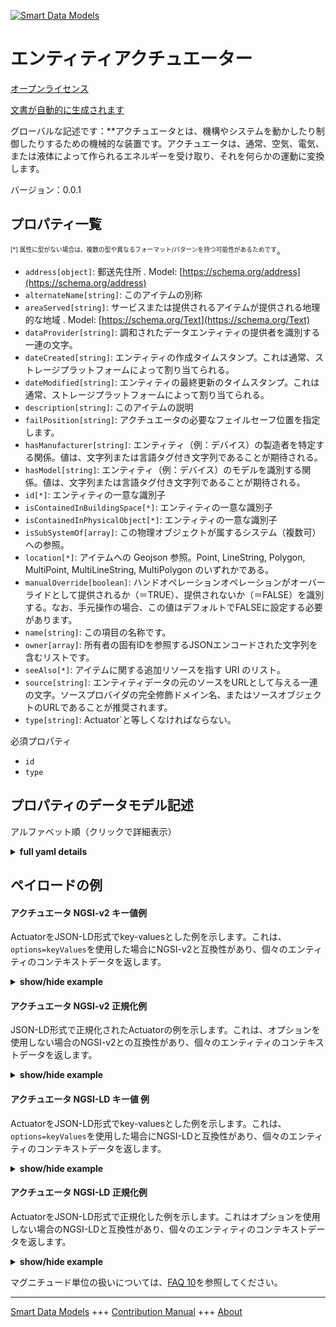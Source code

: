 <!-- 10-Header -->
  
[![Smart Data Models](https://smartdatamodels.org/wp-content/uploads/2022/01/SmartDataModels_logo.png "Logo")](https://smartdatamodels.org)  

エンティティアクチュエーター  
==============
<!-- /10-Header -->
  
<!-- 15-License -->
  

[オープンライセンス](https://github.com/smart-data-models//dataModel.S4BLDG/blob/master/Actuator/LICENSE.md)  

[文書が自動的に生成されます](https://docs.google.com/presentation/d/e/2PACX-1vTs-Ng5dIAwkg91oTTUdt8ua7woBXhPnwavZ0FxgR8BsAI_Ek3C5q97Nd94HS8KhP-r_quD4H0fgyt3/pub?start=false&loop=false&delayms=3000#slide=id.gb715ace035_0_60)  
<!-- /15-License -->
  
<!-- 20-Description -->
  

グローバルな記述です：**アクチュエータとは、機構やシステムを動かしたり制御したりするための機械的な装置です。アクチュエータは、通常、空気、電気、または液体によって作られるエネルギーを受け取り、それを何らかの運動に変換します。  

バージョン：0.0.1  
<!-- /20-Description -->
  
<!-- 30-PropertiesList -->
  


## プロパティ一覧  


<sup><sub>[*] 属性に型がない場合は、複数の型や異なるフォーマット/パターンを持つ可能性があるためです</sub></sup>。  
- `address[object]`: 郵送先住所  . Model: [https://schema.org/address](https://schema.org/address)
- `alternateName[string]`: このアイテムの別称  
- `areaServed[string]`: サービスまたは提供されるアイテムが提供される地理的な地域  . Model: [https://schema.org/Text](https://schema.org/Text)
- `dataProvider[string]`: 調和されたデータエンティティの提供者を識別する一連の文字。  
- `dateCreated[string]`: エンティティの作成タイムスタンプ。これは通常、ストレージプラットフォームによって割り当てられる。  
- `dateModified[string]`: エンティティの最終更新のタイムスタンプ。これは通常、ストレージプラットフォームによって割り当てられる。  
- `description[string]`: このアイテムの説明  
- `failPosition[string]`: アクチュエータの必要なフェイルセーフ位置を指定します。  
- `hasManufacturer[string]`: エンティティ（例：デバイス）の製造者を特定する関係。値は、文字列または言語タグ付き文字列であることが期待される。  
- `hasModel[string]`: エンティティ（例：デバイス）のモデルを識別する関係。値は、文字列または言語タグ付き文字列であることが期待される。  
- `id[*]`: エンティティの一意な識別子  
- `isContainedInBuildingSpace[*]`: エンティティの一意な識別子  
- `isContainedInPhysicalObject[*]`: エンティティの一意な識別子  
- `isSubSystemOf[array]`: この物理オブジェクトが属するシステム（複数可）への参照。  
- `location[*]`: アイテムへの Geojson 参照。Point, LineString, Polygon, MultiPoint, MultiLineString, MultiPolygon のいずれかである。  
- `manualOverride[boolean]`: ハンドオペレーションオペレーションがオーバーライドとして提供されるか（＝TRUE）、提供されないか（＝FALSE）を識別する。なお、手元操作の場合、この値はデフォルトでFALSEに設定する必要があります。  
- `name[string]`: この項目の名称です。  
- `owner[array]`: 所有者の固有IDを参照するJSONエンコードされた文字列を含むリストです。  
- `seeAlso[*]`: アイテムに関する追加リソースを指す URI のリスト。  
- `source[string]`: エンティティデータの元のソースをURLとして与える一連の文字。ソースプロバイダの完全修飾ドメイン名、またはソースオブジェクトのURLであることが推奨されます。  
- `type[string]`: Actuator`と等しくなければならない。  
<!-- /30-PropertiesList -->
  
<!-- 35-RequiredProperties -->
  

必須プロパティ  
- `id`  
- `type`  
<!-- /35-RequiredProperties -->
  
<!-- 40-RequiredProperties -->
  
<!-- /40-RequiredProperties -->
  
<!-- 50-DataModelHeader -->
  

## プロパティのデータモデル記述  

アルファベット順（クリックで詳細表示）  
<!-- /50-DataModelHeader -->
  
<!-- 60-ModelYaml -->
  
<details><summary><strong>full yaml details</strong></summary>    

```yaml  
Actuator:    
  description: 'An actuator is a mechanical device for moving or controlling a mechanism or system. An actuator takes energy, usually created by air, electricity, or liquid, and converts that into some kind of motion.'    
  properties:    
    address:    
      description: The mailing address    
      properties:    
        addressCountry:    
          description: 'Property. The country. For example, Spain. Model:''https://schema.org/addressCountry'''    
          type: string    
        addressLocality:    
          description: 'Property. The locality in which the street address is, and which is in the region. Model:''https://schema.org/addressLocality'''    
          type: string    
        addressRegion:    
          description: 'Property. The region in which the locality is, and which is in the country. Model:''https://schema.org/addressRegion'''    
          type: string    
        district:    
          description: 'A district is a type of administrative division that, in some countries, is managed by the local government.'    
          type: string    
        postOfficeBoxNumber:    
          description: 'Property. The post office box number for PO box addresses. For example, 03578. Model:''https://schema.org/postOfficeBoxNumber'''    
          type: string    
        postalCode:    
          description: 'Property. The postal code. For example, 24004. Model:''https://schema.org/https://schema.org/postalCode'''    
          type: string    
        streetAddress:    
          description: 'Property. The street address. Model:''https://schema.org/streetAddress'''    
          type: string    
        streetNr:    
          description: Number identifying a specific property on a public street.    
          type: string    
      type: object    
      x-ngsi:    
        model: https://schema.org/address    
        type: Property    
    alternateName:    
      description: An alternative name for this item    
      type: string    
      x-ngsi:    
        type: Property    
    areaServed:    
      description: The geographic area where a service or offered item is provided    
      type: string    
      x-ngsi:    
        model: https://schema.org/Text    
        type: Property    
    dataProvider:    
      description: A sequence of characters identifying the provider of the harmonised data entity.    
      type: string    
      x-ngsi:    
        type: Property    
    dateCreated:    
      description: Entity creation timestamp. This will usually be allocated by the storage platform.    
      format: date-time    
      type: string    
      x-ngsi:    
        type: Property    
    dateModified:    
      description: Timestamp of the last modification of the entity. This will usually be allocated by the storage platform.    
      format: date-time    
      type: string    
      x-ngsi:    
        type: Property    
    description:    
      description: A description of this item    
      type: string    
      x-ngsi:    
        type: Property    
    failPosition:    
      description: Specifies the required fail-safe position of the actuator.    
      type: string    
      x-ngsi:    
        type: Property    
    hasManufacturer:    
      description: 'A relationship identifying the manufacturer of an entity (e.g., device). The value is expected to be a string or a string with language tag.'    
      type: string    
      x-ngsi:    
        type: Property    
    hasModel:    
      description: 'A relationship identifying the model of an entity (e.g., device). The value is expected to be a string or a string with language tag.'    
      type: string    
      x-ngsi:    
        type: Property    
    id:    
      anyOf: &actuator_-_properties_-_iscontainedinbuildingspace_-_anyof    
        - description: Property. Identifier format of any NGSI entity    
          maxLength: 256    
          minLength: 1    
          pattern: ^[\w\-\.\{\}\$\+\*\[\]`|~^@!,:\\]+$    
          type: string    
        - description: Property. Identifier format of any NGSI entity    
          format: uri    
          type: string    
      description: Unique identifier of the entity    
      x-ngsi:    
        type: Property    
    isContainedInBuildingSpace:    
      anyOf: *actuator_-_properties_-_iscontainedinbuildingspace_-_anyof    
      description: Unique identifier of the entity    
      x-ngsi:    
        type: Property    
    isContainedInPhysicalObject:    
      anyOf: *actuator_-_properties_-_iscontainedinbuildingspace_-_anyof    
      description: Unique identifier of the entity    
      x-ngsi:    
        type: Property    
    isSubSystemOf:    
      description: A reference to a system(s) that this Physical Object is part of.    
      items:    
        anyOf: *actuator_-_properties_-_iscontainedinbuildingspace_-_anyof    
        description: Property. Unique identifier of the entity    
      type: array    
      x-ngsi:    
        type: Relationship    
    location:    
      description: 'Geojson reference to the item. It can be Point, LineString, Polygon, MultiPoint, MultiLineString or MultiPolygon'    
      oneOf:    
        - description: GeoProperty. Geojson reference to the item. Point    
          properties:    
            bbox:    
              items:    
                type: number    
              minItems: 4    
              type: array    
            coordinates:    
              items:    
                type: number    
              minItems: 2    
              type: array    
            type:    
              enum:    
                - Point    
              type: string    
          required:    
            - type    
            - coordinates    
          title: GeoJSON Point    
          type: object    
        - description: GeoProperty. Geojson reference to the item. LineString    
          properties:    
            bbox:    
              items:    
                type: number    
              minItems: 4    
              type: array    
            coordinates:    
              items:    
                items:    
                  type: number    
                minItems: 2    
                type: array    
              minItems: 2    
              type: array    
            type:    
              enum:    
                - LineString    
              type: string    
          required:    
            - type    
            - coordinates    
          title: GeoJSON LineString    
          type: object    
        - description: GeoProperty. Geojson reference to the item. Polygon    
          properties:    
            bbox:    
              items:    
                type: number    
              minItems: 4    
              type: array    
            coordinates:    
              items:    
                items:    
                  items:    
                    type: number    
                  minItems: 2    
                  type: array    
                minItems: 4    
                type: array    
              type: array    
            type:    
              enum:    
                - Polygon    
              type: string    
          required:    
            - type    
            - coordinates    
          title: GeoJSON Polygon    
          type: object    
        - description: GeoProperty. Geojson reference to the item. MultiPoint    
          properties:    
            bbox:    
              items:    
                type: number    
              minItems: 4    
              type: array    
            coordinates:    
              items:    
                items:    
                  type: number    
                minItems: 2    
                type: array    
              type: array    
            type:    
              enum:    
                - MultiPoint    
              type: string    
          required:    
            - type    
            - coordinates    
          title: GeoJSON MultiPoint    
          type: object    
        - description: GeoProperty. Geojson reference to the item. MultiLineString    
          properties:    
            bbox:    
              items:    
                type: number    
              minItems: 4    
              type: array    
            coordinates:    
              items:    
                items:    
                  items:    
                    type: number    
                  minItems: 2    
                  type: array    
                minItems: 2    
                type: array    
              type: array    
            type:    
              enum:    
                - MultiLineString    
              type: string    
          required:    
            - type    
            - coordinates    
          title: GeoJSON MultiLineString    
          type: object    
        - description: GeoProperty. Geojson reference to the item. MultiLineString    
          properties:    
            bbox:    
              items:    
                type: number    
              minItems: 4    
              type: array    
            coordinates:    
              items:    
                items:    
                  items:    
                    items:    
                      type: number    
                    minItems: 2    
                    type: array    
                  minItems: 4    
                  type: array    
                type: array    
              type: array    
            type:    
              enum:    
                - MultiPolygon    
              type: string    
          required:    
            - type    
            - coordinates    
          title: GeoJSON MultiPolygon    
          type: object    
      x-ngsi:    
        type: GeoProperty    
    manualOverride:    
      description: Identifies whether hand-operated operation is provided as an override (= TRUE) or not (= FALSE). Note that this value should be set to FALSE by default in the case of a Hand Operated Actuator.    
      type: boolean    
      x-ngsi:    
        type: Property    
    name:    
      description: The name of this item.    
      type: string    
      x-ngsi:    
        type: Property    
    owner:    
      description: A List containing a JSON encoded sequence of characters referencing the unique Ids of the owner(s)    
      items:    
        anyOf: *actuator_-_properties_-_iscontainedinbuildingspace_-_anyof    
        description: Property. Unique identifier of the entity    
      type: array    
      x-ngsi:    
        type: Property    
    seeAlso:    
      description: list of uri pointing to additional resources about the item    
      oneOf:    
        - items:    
            format: uri    
            type: string    
          minItems: 1    
          type: array    
        - format: uri    
          type: string    
      x-ngsi:    
        type: Property    
    source:    
      description: 'A sequence of characters giving the original source of the entity data as a URL. Recommended to be the fully qualified domain name of the source provider, or the URL to the source object.'    
      type: string    
      x-ngsi:    
        type: Property    
    type:    
      description: It must be equal to `Actuator`.    
      enum:    
        - Actuator    
      type: string    
      x-ngsi:    
        type: Property    
  required:    
    - id    
    - type    
  type: object    
  x-derived-from: "https://saref.etsi.org/saref4bldg/v1.1.2/#s4bldg:Actuator"    
  x-disclaimer: 'Redistribution and use in source and binary forms, with or without modification, are permitted  provided that the license conditions are met. Copyleft (c) 2022 Contributors to Smart Data Models Program'    
  x-license-url: https://github.com/smart-data-models/dataModel.S4BLDG/blob/master/Actuator/LICENSE.md    
  x-model-schema: https://smart-data-models.github.com/dataModel.SAREF4BLDG/Actuator/schema.json    
  x-model-tags: SAREF Actuator    
  x-version: 0.0.1    
```  
</details>    
<!-- /60-ModelYaml -->
  
<!-- 70-MiddleNotes -->
  
<!-- /70-MiddleNotes -->
  
<!-- 80-Examples -->
  

## ペイロードの例  

#### アクチュエータ NGSI-v2 キー値例  

ActuatorをJSON-LD形式でkey-valuesとした例を示します。これは、`options=keyValues`を使用した場合にNGSI-v2と互換性があり、個々のエンティティのコンテキストデータを返します。  
<details><summary><strong>show/hide example</strong></summary>    

```json  

{  
  "id": "urn:ngsi-ld:Actuator:1f654c8f-195f-4f68-a9c4-25c365ae3bd6",  
  "type": "Actuator",  
  "failPosition": "Unbranded Wooden Sausages",  
  "manualOverride": true,  
  "isContainedInBuildingSpace": "urn:ngsi-ld:BuildingSpace:a8d821fd-8f19-4cba-a43f-dcdd0f2bb364",  
  "isContainedInPhysicalObject": "urn:ngsi-ld:PhysicalObject:6360ca8e-4c27-4e7e-898a-e47d0ec0645e",  
  "isSubSystemOf": [  
    "urn:ngsi-ld:System:b9fec7d9-c68c-402e-bb66-a3eb1f3e96e9",  
    "urn:ngsi-ld:System:12c42d0d-1fc5-43ff-9379-dfd6db487931",  
    "urn:ngsi-ld:System:14affd1a-dfe6-4faf-babf-a85f5e1ed6c1"  
  ],  
  "hasManufacturer": "Actuator Company Inc.",  
  "hasModel": "Actuator 0.1.2",  
  "dateCreated": "2023-01-25T19:33:37Z",  
  "dateModified": "2023-01-25T22:06:00Z",  
  "source": "Import",  
  "name": "Actuator",  
  "alternateName": "Actuator type 2",  
  "description": "Actuator of limited Actuator types",  
  "dataProvider": "IFC file"  
}  
```  
</details>  

#### アクチュエータ NGSI-v2 正規化例  

JSON-LD形式で正規化されたActuatorの例を示します。これは、オプションを使用しない場合のNGSI-v2との互換性があり、個々のエンティティのコンテキストデータを返します。  
<details><summary><strong>show/hide example</strong></summary>    

```json  

{  
  "id": "urn:ngsi-ld:Actuator:aecfb0bd-43b4-473a-9322-fe8df558e535",  
  "type": "Actuator",  
  "failPosition": {  
    "type": "Text",  
    "value": "empowering"  
  },  
  "manualOverride": {  
    "type": "Boolean",  
    "value": false  
  },  
  "isContainedInBuildingSpace": {  
    "type": "Relationship",  
    "value": "urn:ngsi-ld:BuildingSpace:2acb9221-64a7-4d25-b38e-cf2521fe6b17"  
  },  
  "isContainedInPhysicalObject": {  
    "type": "Relationship",  
    "value": "urn:ngsi-ld:PhysicalObject:0de814dd-30b0-45a4-891a-46642e50e718"  
  },  
  "isSubSystemOf": {  
    "type": "array",  
    "value": [  
      {  
        "type": "Relationship",  
        "value": "urn:ngsi-ld:System:e7bdaf31-1036-4bb0-b8d4-418e9637f3dc"  
      },  
      {  
        "type": "Relationship",  
        "value": "urn:ngsi-ld:System:20d4c669-0193-4696-a18b-43670e910dc1"  
      },  
      {  
        "type": "Relationship",  
        "value": "urn:ngsi-ld:System:44bd2cba-a5e7-49b6-8cd2-588ee52380bc"  
      }  
    ]  
  },  
  "hasManufacturer": {  
    "type": "Text",  
    "value": "Actuator Company Inc."  
  },  
  "hasModel": {  
    "type": "Text",  
    "value": "Actuator 0.1.2"  
  },  
  "dateCreated": {  
    "type": "DateTime",  
    "value": "2023-01-25T15:30:43.3546251+01:00"  
  },  
  "dateModified": {  
    "type": "DateTime",  
    "value": "2023-01-25T19:46:01.2883208+01:00"  
  },  
  "source": {  
    "type": "Text",  
    "value": "Import"  
  },  
  "name": {  
    "type": "Text",  
    "value": "Actuator"  
  },  
  "alternateName": {  
    "type": "Text",  
    "value": "Actuator type 2"  
  },  
  "description": {  
    "type": "Text",  
    "value": "Actuator of limited Actuator types"  
  },  
  "dataProvider": {  
    "type": "Text",  
    "value": "IFC file"  
  }  
}  
```  
</details>  

#### アクチュエータ NGSI-LD キー値 例  

ActuatorをJSON-LD形式でkey-valuesとした例を示します。これは、`options=keyValues`を使用した場合にNGSI-LDと互換性があり、個々のエンティティのコンテキストデータを返します。  
<details><summary><strong>show/hide example</strong></summary>    

```json  

{  
  "id": "urn:ngsi-ld:Actuator:306d626a-32fa-43a4-b9f0-ea70b87cf65a",  
  "type": "Actuator",  
  "failPosition": "back up",  
  "manualOverride": true,  
  "isContainedInBuildingSpace": "urn:ngsi-ld:BuildingSpace:5f91e381-c6ae-435e-92fc-167556af51e9",  
  "isContainedInPhysicalObject": "urn:ngsi-ld:PhysicalObject:d1e6f1f1-ffb2-48ff-9375-9392a14dfeda",  
  "isSubSystemOf": [  
    "urn:ngsi-ld:System:723bf2c4-1838-4140-bb6d-fa1f11b61344",  
    "urn:ngsi-ld:System:87c9718f-06ec-4d7e-8813-539ed94152c5",  
    "urn:ngsi-ld:System:546ffdb7-1fbf-4f21-af57-ecc6a245b68a"  
  ],  
  "hasManufacturer": "Actuator Company Inc.",  
  "hasModel": "Actuator 0.1.2",  
  "dateCreated": "2023-01-26T05:42:38Z",  
  "dateModified": "2023-01-25T16:12:27Z",  
  "source": "Import",  
  "name": "Actuator",  
  "alternateName": "Actuator type 2",  
  "description": "Actuator of limited Actuator types",  
  "dataProvider": "IFC file",  
  "@context": [  
    "https://raw.githubusercontent.com/smart-data-models/dataModel.S4BLDG/master/context.jsonld",  
    "https://uri.etsi.org/ngsi-ld/v1/ngsi-ld-core-context.jsonld"  
  ]  
}  
```  
</details>  

#### アクチュエータ NGSI-LD 正規化例  

ActuatorをJSON-LD形式で正規化した例を示します。これはオプションを使用しない場合のNGSI-LDと互換性があり、個々のエンティティのコンテキストデータを返します。  
<details><summary><strong>show/hide example</strong></summary>    

```json  

{  
  "id": "urn:ngsi-ld:Actuator:5b863181-8df8-445f-af71-9ac7b91390df",  
  "type": "Actuator",  
  "failPosition": {  
    "type": "Property",  
    "value": "leading-edge"  
  },  
  "manualOverride": {  
    "type": "Property",  
    "value": true  
  },  
  "isContainedInBuildingSpace": {  
    "type": "Relationship",  
    "object": "urn:ngsi-ld:BuildingSpace:c03e390f-cde4-494f-bbe8-f09c4480151c"  
  },  
  "isContainedInPhysicalObject": {  
    "type": "Relationship",  
    "object": "urn:ngsi-ld:PhysicalObject:7101210f-7d8d-4f0a-98f2-b9ff70bff4f0"  
  },  
  "isSubSystemOf": [  
    {  
      "type": "Relationship",  
      "object": "urn:ngsi-ld:System:2d4ca6e0-52fc-4176-9cc7-43fd3ce0230d"  
    },  
    {  
      "type": "Relationship",  
      "object": "urn:ngsi-ld:System:80abce5e-3292-4432-aef1-d7982d090051"  
    },  
    {  
      "type": "Relationship",  
      "object": "urn:ngsi-ld:System:c6e1a0ce-73b7-48f9-9aa0-1c9d38720364"  
    }  
  ],  
  "hasManufacturer": {  
    "type": "Property",  
    "value": "Actuator Company Inc."  
  },  
  "hasModel": {  
    "type": "Property",  
    "value": "Actuator 0.1.2"  
  },  
  "dateCreated": {  
    "type": "Property",  
    "value": "2023-01-25T16:34:55Z"  
  },  
  "dateModified": {  
    "type": "Property",  
    "value": "2023-01-25T18:21:38Z"  
  },  
  "source": {  
    "type": "Property",  
    "value": "Import"  
  },  
  "name": {  
    "type": "Property",  
    "value": "Actuator"  
  },  
  "alternateName": {  
    "type": "Property",  
    "value": "Actuator type 2"  
  },  
  "description": {  
    "type": "Property",  
    "value": "Actuator of limited Actuator types"  
  },  
  "dataProvider": {  
    "type": "Property",  
    "value": "IFC file"  
  },  
  "@context": [  
    "https://raw.githubusercontent.com/smart-data-models/dataModel.S4BLDG/master/context.jsonld",  
    "https://uri.etsi.org/ngsi-ld/v1/ngsi-ld-core-context.jsonld"  
  ]  
}  
```  
</details><!-- /80-Examples -->
  
<!-- 90-FooterNotes -->
  
<!-- /90-FooterNotes -->
  
<!-- 95-Units -->
  

マグニチュード単位の扱いについては、[FAQ 10](https://smartdatamodels.org/index.php/faqs/)を参照してください。  
<!-- /95-Units -->
  
<!-- 97-LastFooter -->
  
---  

[Smart Data Models](https://smartdatamodels.org) +++ [Contribution Manual](https://bit.ly/contribution_manual) +++ [About](https://bit.ly/Introduction_SDM)<!-- /97-LastFooter -->
  
